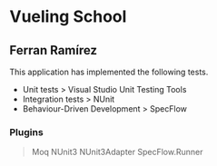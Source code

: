 # Vueling School
## Ferran Ramírez

This application has implemented the following tests.
  - Unit tests > Visual Studio Unit Testing Tools 
  - Integration tests > NUnit
  - Behaviour-Driven Development > SpecFlow

### Plugins
> Moq
> NUnit3
> NUnit3Adapter
> SpecFlow.Runner
